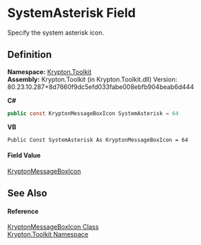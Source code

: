 # SystemAsterisk Field


Specify the system asterisk icon.



## Definition
**Namespace:** <a href="79d2eac2-21f4-54ff-7552-b20c33c30600.md">Krypton.Toolkit</a>  
**Assembly:** Krypton.Toolkit (in Krypton.Toolkit.dll) Version: 80.23.10.287+8d7660f9dc5efd033fabe008ebfb904beab6d444

**C#**
``` C#
public const KryptonMessageBoxIcon SystemAsterisk = 64
```
**VB**
``` VB
Public Const SystemAsterisk As KryptonMessageBoxIcon = 64
```



#### Field Value
<a href="66bd72a6-ea45-321a-e6b5-5c43b5f176f9.md">KryptonMessageBoxIcon</a>

## See Also


#### Reference
<a href="66bd72a6-ea45-321a-e6b5-5c43b5f176f9.md">KryptonMessageBoxIcon Class</a>  
<a href="79d2eac2-21f4-54ff-7552-b20c33c30600.md">Krypton.Toolkit Namespace</a>  
